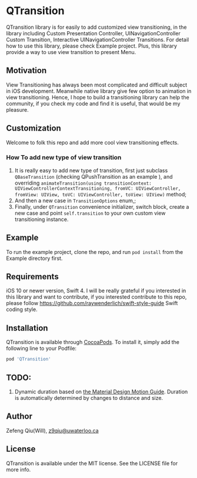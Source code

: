 # QTransition

QTransition library is for easily to add customized view transitioning, in the library including Custom Presentation Controller, UINavigationController Custom Transition, Interactive UINavigationController Transitions. For detail how to use this library, please check Example project. Plus, this library provide a way to use view transition to present Menu.

## Motivation

View Transitioning has always been most complicated and difficult subject in iOS development. Meanwhile native library give few option to animation in view transitioning. Hence, I hope to build a transitioning library can help the community, if you check my code and find it is useful, that would be my pleasure.


## Customization

Welcome to folk this repo and add more cool view transitioning effects.

### How To add new type of view transition
1. It is really easy to add new type of transition, first just subclass `QBaseTransition` (checking QPushTransition as an example ), and overriding `animateTransition(using transitionContext: UIViewControllerContextTransitioning, fromVC: UIViewController, fromView: UIView, toVC: UIViewController, toView: UIView)` method;
2. And then a new case in `TransitionOptions` enum,;
3. Finally, under `QTransition`  convenience initializer, switch block, create a new case and point `self.transition` to your own custom view transitioning instance.

## Example

To run the example project, clone the repo, and run `pod install` from the Example directory first.

## Requirements

iOS 10 or newer version, Swift 4. I will be really grateful if you interested in this library and want to contribute, if you interested contribute to this repo, please follow https://github.com/raywenderlich/swift-style-guide Swift coding style.

## Installation

QTransition is available through [CocoaPods](http://cocoapods.org). To install
it, simply add the following line to your Podfile:

```ruby
pod 'QTransition'
```

## TODO:
1. Dynamic duration based on [the Material Design Motion Guide](https://material.io/guidelines/motion/duration-easing.html). Duration is automatically determined by changes to distance and size.

## Author

Zefeng Qiu(Will), z9qiu@uwaterloo.ca

## License

QTransition is available under the MIT license. See the LICENSE file for more info.
